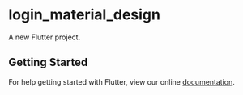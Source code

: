 # login_material_design

A new Flutter project.

## Getting Started

For help getting started with Flutter, view our online
[documentation](https://flutter.io/).
